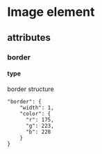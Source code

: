# Image element

## attributes

### border

#### type
 
border structure

```
"border": {
    "width": 1,
    "color": {
      "r": 175,
      "g": 223,
      "b": 228
    }
}

```